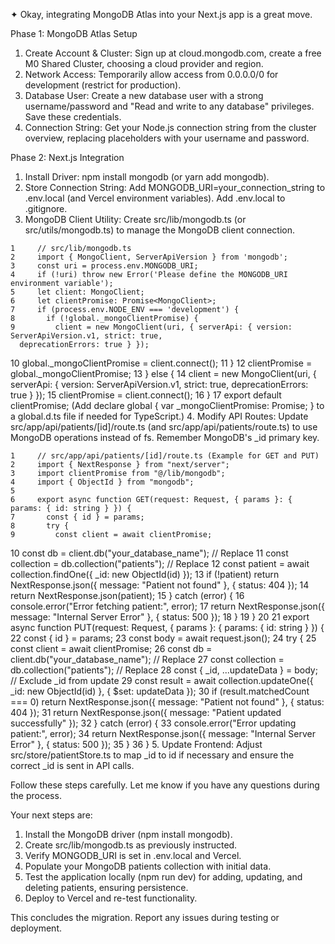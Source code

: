 
✦ Okay, integrating MongoDB Atlas into your Next.js app is a great move.

  Phase 1: MongoDB Atlas Setup
   1. Create Account & Cluster: Sign up at cloud.mongodb.com, create a free M0 Shared Cluster, choosing a cloud provider and
      region.
   2. Network Access: Temporarily allow access from 0.0.0.0/0 for development (restrict for production).
   3. Database User: Create a new database user with a strong username/password and "Read and write to any database"
      privileges. Save these credentials.
   4. Connection String: Get your Node.js connection string from the cluster overview, replacing placeholders with your
      username and password.

  Phase 2: Next.js Integration
   1. Install Driver: npm install mongodb (or yarn add mongodb).
   2. Store Connection String: Add MONGODB_URI=your_connection_string to .env.local (and Vercel environment variables). Add
      .env.local to .gitignore.
   3. MongoDB Client Utility: Create src/lib/mongodb.ts (or src/utils/mongodb.ts) to manage the MongoDB client connection.

    1     // src/lib/mongodb.ts
    2     import { MongoClient, ServerApiVersion } from 'mongodb';
    3     const uri = process.env.MONGODB_URI;
    4     if (!uri) throw new Error('Please define the MONGODB_URI environment variable');
    5     let client: MongoClient;
    6     let clientPromise: Promise<MongoClient>;
    7     if (process.env.NODE_ENV === 'development') {
    8       if (!global._mongoClientPromise) {
    9         client = new MongoClient(uri, { serverApi: { version: ServerApiVersion.v1, strict: true,
      deprecationErrors: true } });
   10         global._mongoClientPromise = client.connect();
   11       }
   12       clientPromise = global._mongoClientPromise;
   13     } else {
   14       client = new MongoClient(uri, { serverApi: { version: ServerApiVersion.v1, strict: true, deprecationErrors:
      true } });
   15       clientPromise = client.connect();
   16     }
   17     export default clientPromise;
      (Add declare global { var _mongoClientPromise: Promise<MongoClient>; } to a global.d.ts file if needed for
  TypeScript.)
   4. Modify API Routes: Update src/app/api/patients/[id]/route.ts (and src/app/api/patients/route.ts) to use MongoDB
      operations instead of fs. Remember MongoDB's _id primary key.

    1     // src/app/api/patients/[id]/route.ts (Example for GET and PUT)
    2     import { NextResponse } from "next/server";
    3     import clientPromise from "@/lib/mongodb";
    4     import { ObjectId } from "mongodb";
    5 
    6     export async function GET(request: Request, { params }: { params: { id: string } }) {
    7       const { id } = params;
    8       try {
    9         const client = await clientPromise;
   10         const db = client.db("your_database_name"); // Replace
   11         const collection = db.collection("patients"); // Replace
   12         const patient = await collection.findOne({ _id: new ObjectId(id) });
   13         if (!patient) return NextResponse.json({ message: "Patient not found" }, { status: 404 });
   14         return NextResponse.json(patient);
   15       } catch (error) {
   16         console.error("Error fetching patient:", error);
   17         return NextResponse.json({ message: "Internal Server Error" }, { status: 500 });
   18       }
   19     }
   20 
   21     export async function PUT(request: Request, { params }: { params: { id: string } }) {
   22       const { id } = params;
   23       const body = await request.json();
   24       try {
   25         const client = await clientPromise;
   26         const db = client.db("your_database_name"); // Replace
   27         const collection = db.collection("patients"); // Replace
   28         const { _id, ...updateData } = body; // Exclude _id from update
   29         const result = await collection.updateOne({ _id: new ObjectId(id) }, { $set: updateData });
   30         if (result.matchedCount === 0) return NextResponse.json({ message: "Patient not found" }, { status: 404
      });
   31         return NextResponse.json({ message: "Patient updated successfully" });
   32       } catch (error) {
   33         console.error("Error updating patient:", error);
   34         return NextResponse.json({ message: "Internal Server Error" }, { status: 500 });
   35       }
   36     }
   5. Update Frontend: Adjust src/store/patientStore.ts to map _id to id if necessary and ensure the correct _id is sent in API
      calls.

  Follow these steps carefully. Let me know if you have any questions during the process.





   Your next steps are:
   1. Install the MongoDB driver (npm install mongodb).
   2. Create src/lib/mongodb.ts as previously instructed.
   3. Verify MONGODB_URI is set in .env.local and Vercel.
   4. Populate your MongoDB patients collection with initial data.
   5. Test the application locally (npm run dev) for adding, updating, and deleting patients, ensuring persistence.
   6. Deploy to Vercel and re-test functionality.

  This concludes the migration. Report any issues during testing or deployment.